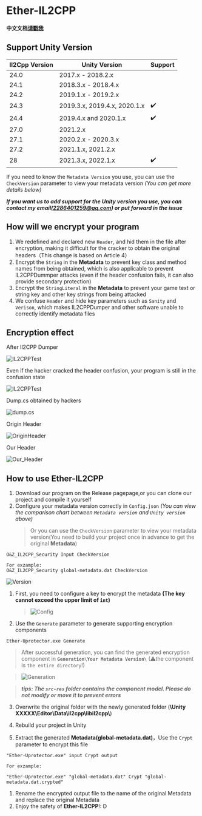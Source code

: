 # Ether-IL2CPP

**中文文档[请戳我](README_zh-cn.md)**

## Support Unity Version

| Il2Cpp Version | Unity Version                | Support        |
| -------------- | ---------------------------- |--------------  |   
| 24.0           | 2017.x - 2018.2.x            |                |
| 24.1           | 2018.3.x - 2018.4.x          |                |
| 24.2           | 2019.1.x - 2019.2.x          |                |
| 24.3           | 2019.3.x, 2019.4.x, 2020.1.x |✔️             |
| 24.4           | 2019.4.x and 2020.1.x        |✔️             |
| 27.0           | 2021.2.x                     |                |
| 27.1           | 2020.2.x - 2020.3.x          |                |
| 27.2           | 2021.1.x, 2021.2.x           |                |
| 28             | 2021.3.x, 2022.1.x           |✔️             |

If you need to know the `Metadata Version` you use, you can use the `CheckVersion` parameter to view your metadata version *(You can get more details below)*

***If you want us to add support for the Unity version you use, you can contact my email(2286401259@qq.com) or put forward in the issue***

## How will we encrypt your program
1. We redefined and declared new `Header`, and hid them in the file after encryption, making it difficult for the cracker to obtain the original headers（This change is based on Article 4）
2. Encrypt the `String` in the **Metadata** to prevent key class and method names from being obtained, which is also applicable to prevent IL2CPPDummper attacks (even if the header confusion fails, it can also provide secondary protection)
3. Encrypt the `StringLiteral` in the **Metadata** to prevent your game text or string key and other key strings from being attacked
4. We confuse `Header` and hide key parameters such as `Sanity` and `Verison`, which makes IL2CPPDumper and other software unable to correctly identify metadata files


## Encryption effect
After Il2CPP Dumper

![IL2CPPTest](img/il2cppdumpertest2.png "IL2CPPDumper Test")

Even if the hacker cracked the header confusion, your program is still in the confusion state

![IL2CPPTest](img/il2cppdumpertest.png "IL2CPPDumper Test")

Dump.cs obtained by hackers

![dump.cs](img/dump.cs.png "dump.cs")

Origin Header

![OriginHeader](img/Header.png "Origin Header")

Our Header

![Our_Header](img/FrontHeader.png "After Crypted Header")

## How to use Ether-IL2CPP
1. Download our program on the Release pagepage,or you can clone our project and compile it yourself
2. Configure your metadata version correctly in `Config.json` *(You can view the comparison chart between `Metadata version` and `Unity version` above)*
   >Or you can use the `CheckVersion` parameter to view your metadata version(You need to build your project once in advance to get the original **Metadata**)

~~~
O&Z_IL2CPP_Security Input CheckVersion

For exzample:
O&Z_IL2CPP_Security global-metadata.dat CheckVersion
~~~

![Version](img/CheckVersion.png "IL2CPP Version")

1. First, you need to configure a key to encrypt the metadata **(The key cannot exceed the upper limit of `int`)**
   >![Config](img/config.png)

2. Use the `Generate` parameter to generate supporting encryption components

~~~
Ether-Uprotector.exe Generate
~~~

>After successful generation, you can find the generated encryption component in **`Generation\Your Metadata Version\`** (⚠the component is `the entire directory`!)

>![Generation](img/Generation.png)

>***tips: The `src-res` folder contains the component model. Please do not modify or move it to prevent errors***

3. Overwrite the original folder with the newly generated folder (**\Unity XXXXX\Editor\Data\il2cpp\libil2cpp\\**)

4. Rebuild your project in Unity
5. Extract the generated **Metadata(global-metadata.dat)**，Use the `Crypt` parameter to encrypt this file
~~~
"Ether-Uprotector.exe" input Crypt output

For exzample:

"Ether-Uprotector.exe" "global-metadata.dat" Crypt "global-metadata.dat.crypted"
~~~
1. Rename the encrypted output file to the name of the original Metadata and replace the original Metadata
2. Enjoy the safety of **Ether-IL2CPP**!: D